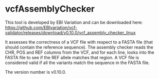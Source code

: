 # vcfAssemblyChecker

This tool is developed by EBI Variation and can be downloaded here:
<https://github.com/EBIvariation/vcf-validator/releases/download/v0.10.0/vcf_assembly_checker_linux>

It assesses the correctness of a VCF file with respect to a FASTA file (that should contain the reference sequence). The assembly checker reads the CHR, POS and REF columns from the VCF, and for each line, looks into the FASTA file to see if the REF allele matches that region. A VCF file is considered valid if all the variants match the sequence in the FASTA file.

The version number is v0.10.0.
